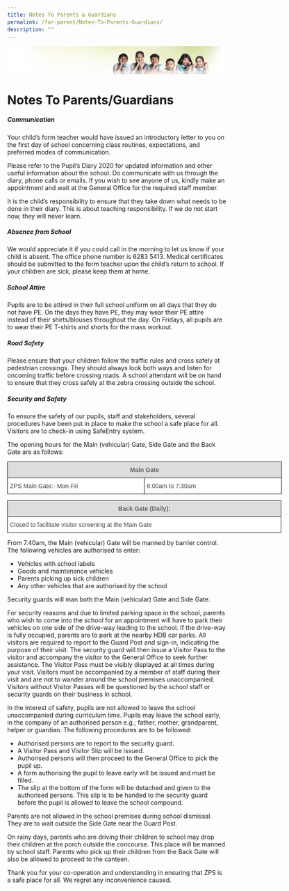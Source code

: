 ```yaml
---
title: Notes To Parents & Guardians
permalink: /for-parent/Notes-To-Parents-Guardians/
description: ""
---
```

![](/images/Banner.jpg)

Notes To Parents/Guardians
==========================

##### **Communication**  

Your child’s form teacher would have issued an introductory letter to you on the first day of school concerning class routines, expectations, and preferred modes of communication.

  

Please refer to the Pupil’s Diary 2020 for updated information and other useful information about the school. Do communicate with us through the diary, phone calls or emails. If you wish to see anyone of us, kindly make an appointment and wait at the General Office for the required staff member.

  

It is the child’s responsibility to ensure that they take down what needs to be done in their diary. This is about teaching responsibility. If we do not start now, they will never learn.

##### Absence from School

We would appreciate it if you could call in the morning to let us know if your child is absent. The office phone number is 6283 5413. Medical certificates should be submitted to the form teacher upon the child’s return to school. If your children are sick, please keep them at home.

  

##### School Attire

Pupils are to be attired in their full school uniform on all days that they do not have PE. On the days they have PE, they may wear their PE attire instead of their shirts/blouses throughout the day. On Fridays, all pupils are to wear their PE T-shirts and shorts for the mass workout.

  

##### Road Safety

Please ensure that your children follow the traffic rules and cross safely at pedestrian crossings. They should always look both ways and listen for oncoming traffic before crossing roads. A school attendant will be on hand to ensure that they cross safely at the zebra crossing outside the school.

  

##### Security and Safety

To ensure the safety of our pupils, staff and stakeholders, several procedures have been put in place to make the school a safe place for all. Visitors are to check-in using SafeEntry system.

  

The opening hours for the Main (vehicular) Gate, Side Gate and the Back Gate are as follows:

<style type="text/css">
.tg  {border-collapse:collapse;border-spacing:0;}
.tg td{border-color:black;border-style:solid;border-width:1px;font-family:Arial, sans-serif;font-size:14px;
  overflow:hidden;padding:10px 5px;word-break:normal;}
.tg th{border-color:black;border-style:solid;border-width:1px;font-family:Arial, sans-serif;font-size:14px;
  font-weight:normal;overflow:hidden;padding:10px 5px;word-break:normal;}
.tg .tg-fwnj{background-color:#FFF;color:#454545;text-align:left;vertical-align:top}
.tg .tg-feqv{background-color:#DDD;color:#666;font-weight:bold;text-align:center;vertical-align:middle}
</style>
<table class="tg" style="undefined;table-layout: fixed; width: 632px">
<colgroup>
<col style="width: 316px">
<col style="width: 316px">
</colgroup>
<thead>
  <tr>
    <th class="tg-feqv" colspan="2"><span style="color:#666;background-color:#DDD">Main Gate</span></th>
  </tr>
</thead>
<tbody>
  <tr>
    <td class="tg-fwnj">ZPS Main Gate:- Mon-Fri</td>
    <td class="tg-fwnj">6:00am to 7:30am</td>
  </tr>
</tbody>
</table>

<style type="text/css">
.tg  {border-collapse:collapse;border-spacing:0;}
.tg td{border-color:black;border-style:solid;border-width:1px;font-family:Arial, sans-serif;font-size:14px;
  overflow:hidden;padding:10px 5px;word-break:normal;}
.tg th{border-color:black;border-style:solid;border-width:1px;font-family:Arial, sans-serif;font-size:14px;
  font-weight:normal;overflow:hidden;padding:10px 5px;word-break:normal;}
.tg .tg-fwnj{background-color:#FFF;color:#454545;text-align:left;vertical-align:top}
.tg .tg-feqv{background-color:#DDD;color:#666;font-weight:bold;text-align:center;vertical-align:middle}
</style>
<table class="tg" style="undefined;table-layout: fixed; width: 631px">
<colgroup>
<col style="width: 631px">
</colgroup>
<thead>
  <tr>
    <th class="tg-feqv"><span style="color:#666;background-color:#DDD">Back Gate (Daily):</span></th>
  </tr>
</thead>
<tbody>
  <tr>
    <td class="tg-fwnj">Closed to facilitate visitor screening at the Main Gate</td>
  </tr>
</tbody>
</table>

From 7.40am, the Main (vehicular) Gate will be manned by barrier control. The following vehicles are authorised to enter:

*   Vehicles with school labels
*   Goods and maintenance vehicles
*   Parents picking up sick children
*   Any other vehicles that are authorised by the school

Security guards will man both the Main (vehicular) Gate and Side Gate.

  

For security reasons and due to limited parking space in the school, parents who wish to come into the school for an appointment will have to park their vehicles on one side of the drive-way leading to the school. If the drive-way is fully occupied, parents are to park at the nearby HDB car parks. All visitors are required to report to the Guard Post and sign-in, indicating the purpose of their visit. The security guard will then issue a Visitor Pass to the visitor and accompany the visitor to the General Office to seek further assistance. The Visitor Pass must be visibly displayed at all times during your visit. Visitors must be accompanied by a member of staff during their visit and are not to wander around the school premises unaccompanied. Visitors without Visitor Passes will be questioned by the school staff or security guards on their business in school.

  

In the interest of safety, pupils are not allowed to leave the school unaccompanied during curriculum time. Pupils may leave the school early, in the company of an authorised person e.g.; father, mother, grandparent, helper or guardian. The following procedures are to be followed:

*   Authorised persons are to report to the security guard.
*   A Visitor Pass and Visitor Slip will be issued.
*   Authorised persons will then proceed to the General Office to pick the pupil up.
*   A form authorising the pupil to leave early will be issued and must be filled.
*   The slip at the bottom of the form will be detached and given to the authorised persons. This slip is to be handed to the security guard before the pupil is allowed to leave the school compound.

Parents are not allowed in the school premises during school dismissal. They are to wait outside the Side Gate near the Guard Post.

  

On rainy days, parents who are driving their children to school may drop their children at the porch outside the concourse. This place will be manned by school staff. Parents who pick up their children from the Back Gate will also be allowed to proceed to the canteen.

  

Thank you for your co-operation and understanding in ensuring that ZPS is a safe place for all. We regret any inconvenience caused.